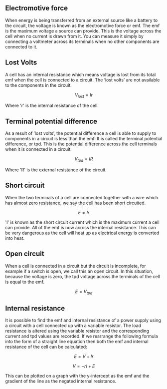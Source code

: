 ## Electromotive force
When energy is being transferred from an external source like a battery to the circuit, the voltage is known as the electromotive force or emf. The emf is the maximum voltage a source can provide. This is the voltage across the cell when no current is drawn from it. You can measure it simply by connecting a voltmeter across its terminals when no other components are connected to it.

## Lost Volts
A cell has an internal resistance which means voltage is lost from its total emf when the cell is connected to a circuit. The ‘lost volts’ are not available to the components in the circuit.

$$V_{lost} = Ir$$

Where 'r' is the internal resistance of the cell.

## Terminal potential difference
As a result of ’lost volts’, the potential difference a cell is able to supply to components in a circuit is less than the emf. It is called the terminal potential difference, or tpd. This is the potential difference across the cell terminals when it is connected in a circuit.

$$V_{tpd} = IR$$

Where 'R' is the external resistance of the circuit.

## Short circuit
When the two terminals of a cell are connected together with a wire which has almost zero resistance, we say the cell has been short circuited.

$$E = Ir$$

'I' is known as the short circuit current which is the maximum current a cell can provide. All of the emf is now across the internal resistance. This can be very dangerous as the cell will heat up as electrical energy is converted into heat.

## Open circuit
When a cell is connected in a circuit but the circuit is incomplete, for example if a switch is open, we call this an open circuit. In this situation, because the voltage is zero, the tpd voltage across the terminals of the cell is equal to the emf.

$$E = V_{tpd}$$

## Internal resistance
It is possible to find the emf and internal resistance of a power supply using a circuit with a cell connected up with a variable resistor. The load resistance is altered using the variable resistor and the corresponding current and tpd values are recorded. If we rearrange the following formula into the form of a straight line equation then both the emf and internal resistance of the cell can be calculated:

<!--Insert circuit diagram-->

$$E = V + Ir$$

$$V = -r I + E$$

This can be plotted on a graph with the y-intercept as the emf and the gradient of the line as the negated internal resistance.
